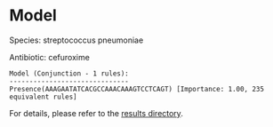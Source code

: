 
# Model

Species: streptococcus pneumoniae

Antibiotic: cefuroxime

```
Model (Conjunction - 1 rules):
------------------------------
Presence(AAAGAATATCACGCCAAACAAAGTCCTCAGT) [Importance: 1.00, 235 equivalent rules]

```

For details, please refer to the [results directory](../../../../../results/scm_b/streptococcus+pneumoniae/cefuroxime/repeat_8/).

